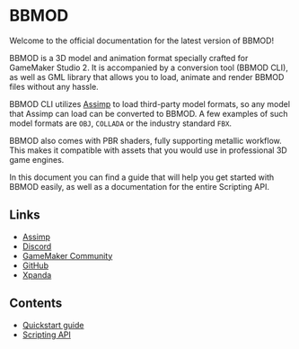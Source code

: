 # BBMOD
Welcome to the official documentation for the latest version of BBMOD!

BBMOD is a 3D model and animation format specially crafted for GameMaker Studio 2. It is accompanied by a conversion tool (BBMOD CLI), as well as GML library that allows you to load, animate and render BBMOD files without any hassle.

BBMOD CLI utilizes [Assimp](https://github.com/assimp/assimp) to load third-party model formats, so any model that Assimp can load can be converted to BBMOD. A few examples of such model formats are `OBJ`, `COLLADA` or the industry standard `FBX`.

BBMOD also comes with PBR shaders, fully supporting metallic workflow. This makes it compatible with assets that you would use in professional 3D game engines.

In this document you can find a guide that will help you get started with BBMOD easily, as well as a documentation for the entire Scripting API.

## Links
* [Assimp](https://github.com/assimp/assimp)
* [Discord](https://discord.gg/ep2BGPm)
* [GameMaker Community](https://forum.yoyogames.com/index.php?threads/60628)
* [GitHub](https://github.com/blueburn-cz/BBMOD)
* [Xpanda](https://github.com/GameMakerDiscord/Xpanda)

## Contents
* [Quickstart guide](./QuickstartGuide.html)
* [Scripting API](./ScriptingAPI.html)
